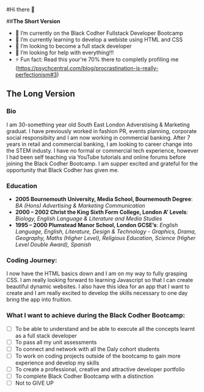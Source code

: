 #Hi there 👋

##**The Short Version**
- 🔭 I’m currently on the Black Codher Fullstack Developer Bootcamp
- 🌱 I’m currently learning to develop a webiste using HTML and CSS
- 👯 I’m looking to become a full stack developer
- 🤔 I’m looking for help with everything!!!
- ⚡ Fun fact: Read this your're 70% there to completly profiling me (https://psychcentral.com/blog/procrastination-is-really-perfectionism#3)

## **The Long Version**
### **Bio**
I am 30-something year old South East London Adverstising & Marketing graduat. I have previously worked in fashion PR, events planning, corporate social responsibiity and I am now working in commercial banking. After 7 years in retail and commercial banking, I am looking to career change into the STEM industy. I have no formal or commercial tech experience, however I had been self teaching via YouTube tutorials and online forums before joining the Black Codher Bootcamp. I am supper excited and grateful for the opportunity that Black Codher has given me.  

### **Education**
- **2005 Bournemouth University, Media School, Bournemouth Degree**: *BA (Hons) Advertising & Marketing Communication*
- **2000 – 2002 Christ the King Sixth Form College, London A’ Levels**: *Biology, English Language & Literature and Media Studies* 
- **1995 – 2000 Plumstead Manor School, London GCSE’s**: *English Language, English, Literature, Design & Technology - Graphics, Drama, Geography, Maths (Higher Level), Religious Education, Science (Higher Level Double Award), Spanish*

### Coding Journey:
I now have the HTML basics down and I am on my way to fully grasping CSS.  I am really looking forward to learning Javascript so that I can create beautiful dynamic websites. I also have this idea for an app that I want to create and I am really excited to develop the skills necessary to one day bring the app into fruition. 

### What I want to achieve during the Black Codher Bootcamp:
- [ ] To be able to understand and be able to execute all the concepts learnt as a full stack developer
- [ ] To pass all my unit assessments
- [ ] To connect and network with all the Daly cohort students
- [ ] To work on coding projects outside of the bootcamp to gain more experience and develop my skills
- [ ] To create a professional, creative and attractive developer portfolio
- [ ] To complete Black Codher Bootcamp with a distinction
- [ ] Not to GIVE UP
